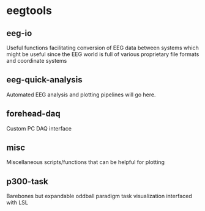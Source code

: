 # eegtools

## eeg-io
Useful functions facilitating conversion of EEG data between systems which might be useful since the EEG world is full of various proprietary file formats and coordinate systems

## eeg-quick-analysis
Automated EEG analysis and plotting pipelines will go here. 

## forehead-daq
Custom PC DAQ interface

## misc 
Miscellaneous scripts/functions that can be helpful for plotting 

## p300-task 
Barebones but expandable oddball paradigm task visualization interfaced with LSL